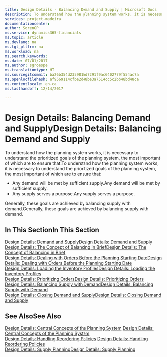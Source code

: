 ```yaml
---
title: Design Details - Balancing Demand and Supply | Microsoft Docs
description: To understand how the planning system works, it is necessary to understand the prioritized goals of the planning system, the most important of which are to ensure that any demand will be met by sufficient supply and any supply serves a purpose.
services: project-madeira
documentationcenter: 
author: SorenGP
ms.service: dynamics365-financials
ms.topic: article
ms.devlang: na
ms.tgt_pltfrm: na
ms.workload: na
ms.search.keywords: 
ms.date: 07/01/2017
ms.author: sgroespe
ms.translationtype: HT
ms.sourcegitcommit: ba26b354d235981bd7291f9ac6402779f554ac7a
ms.openlocfilehash: af9569114cfbe2d48be3a7514cc5c2bb48bd48ca
ms.contentlocale: en-ca
ms.lasthandoff: 12/14/2017

---
```

# <a name="design-details-balancing-demand-and-supply"></a><span data-ttu-id="42232-103">Design Details: Balancing Demand and Supply</span><span class="sxs-lookup"><span data-stu-id="42232-103">Design Details: Balancing Demand and Supply</span></span>
<span data-ttu-id="42232-104">To understand how the planning system works, it is necessary to understand the prioritized goals of the planning system, the most important of which are to ensure that:</span><span class="sxs-lookup"><span data-stu-id="42232-104">To understand how the planning system works, it is necessary to understand the prioritized goals of the planning system, the most important of which are to ensure that:</span></span>  

- <span data-ttu-id="42232-105">Any demand will be met by sufficient supply.</span><span class="sxs-lookup"><span data-stu-id="42232-105">Any demand will be met by sufficient supply.</span></span>  
- <span data-ttu-id="42232-106">Any supply serves a purpose.</span><span class="sxs-lookup"><span data-stu-id="42232-106">Any supply serves a purpose.</span></span>  

 <span data-ttu-id="42232-107">Generally, these goals are achieved by balancing supply with demand.</span><span class="sxs-lookup"><span data-stu-id="42232-107">Generally, these goals are achieved by balancing supply with demand.</span></span>  

## <a name="in-this-section"></a><span data-ttu-id="42232-108">In This Section</span><span class="sxs-lookup"><span data-stu-id="42232-108">In This Section</span></span>  
[<span data-ttu-id="42232-109">Design Details: Demand and Supply</span><span class="sxs-lookup"><span data-stu-id="42232-109">Design Details: Demand and Supply</span></span>](design-details-demand-and-supply.md)  
[<span data-ttu-id="42232-110">Design Details: The Concept of Balancing in Brief</span><span class="sxs-lookup"><span data-stu-id="42232-110">Design Details: The Concept of Balancing in Brief</span></span>](design-details-the-concept-of-balancing-in-brief.md)  
[<span data-ttu-id="42232-111">Design Details: Dealing with Orders Before the Planning Starting Date</span><span class="sxs-lookup"><span data-stu-id="42232-111">Design Details: Dealing with Orders Before the Planning Starting Date</span></span>](design-details-dealing-with-orders-before-the-planning-starting-date.md)  
[<span data-ttu-id="42232-112">Design Details: Loading the Inventory Profiles</span><span class="sxs-lookup"><span data-stu-id="42232-112">Design Details: Loading the Inventory Profiles</span></span>](design-details-loading-the-inventory-profiles.md)  
[<span data-ttu-id="42232-113">Design Details: Prioritizing Orders</span><span class="sxs-lookup"><span data-stu-id="42232-113">Design Details: Prioritizing Orders</span></span>](design-details-prioritizing-orders.md)  
[<span data-ttu-id="42232-114">Design Details: Balancing Supply with Demand</span><span class="sxs-lookup"><span data-stu-id="42232-114">Design Details: Balancing Supply with Demand</span></span>](design-details-balancing-supply-with-demand.md)  
[<span data-ttu-id="42232-115">Design Details: Closing Demand and Supply</span><span class="sxs-lookup"><span data-stu-id="42232-115">Design Details: Closing Demand and Supply</span></span>](design-details-closing-demand-and-supply.md)  

## <a name="see-also"></a><span data-ttu-id="42232-116">See Also</span><span class="sxs-lookup"><span data-stu-id="42232-116">See Also</span></span>  
 <span data-ttu-id="42232-117">[Design Details: Central Concepts of the Planning System](design-details-central-concepts-of-the-planning-system.md) </span><span class="sxs-lookup"><span data-stu-id="42232-117">[Design Details: Central Concepts of the Planning System](design-details-central-concepts-of-the-planning-system.md) </span></span>  
 <span data-ttu-id="42232-118">[Design Details: Handling Reordering Policies](design-details-handling-reordering-policies.md) </span><span class="sxs-lookup"><span data-stu-id="42232-118">[Design Details: Handling Reordering Policies](design-details-handling-reordering-policies.md) </span></span>  
 [<span data-ttu-id="42232-119">Design Details: Supply Planning</span><span class="sxs-lookup"><span data-stu-id="42232-119">Design Details: Supply Planning</span></span>](design-details-supply-planning.md)

